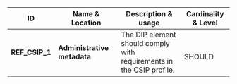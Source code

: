| ID | Name & Location | Description & usage | Cardinality & Level |
| -- | --------------- | ------------------- | ------------------- |
| <a name="REF_CSIP_1"></a>**REF_CSIP_1** | **Administrative metadata** <br/>  | The DIP <amdSec> element should comply with  <br/>  <amdSec> requirements in the CSIP profile. |  <br/> SHOULD |
